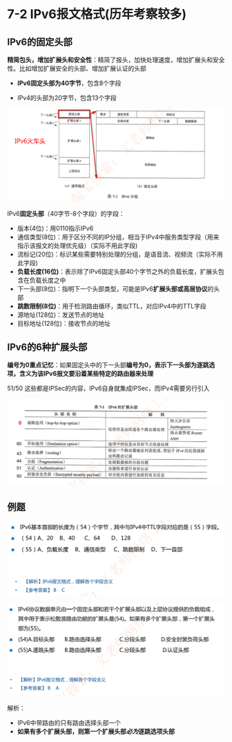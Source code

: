 # 7-2 IPv6报文格式(历年考察较多)

## IPv6的固定头部

**精简包头，增加扩展头和安全性**：精简了报头，加快处理速度，增加扩展头和安全性。比如增加扩展安全的头部、增加扩展认证的头部

- **IPv6固定头部为40字节**，包含8个字段

- IPv4的头部为20字节，包含13个字段

![image-20230315215953081](./assets/image-20230315215953081.png)

IPv6**固定头部**（40字节-8个字段）的字段：

- 版本(4位)：用0110指示IPv6
- 通信类型(8位)：用于区分不同的IP分组，相当于IPv4中服务类型字段（用来指示该报文的处理优先级）（实际不用此字段)
- 流标记(20位)：标识某些需要特别处理的分组，是语音流、视频流（实际不用此字段)
- **负载长度(16位)**：表示除了IPv6固定头部40个字节之外的负载长度，扩展头包含在负载长度之中
- 下一头部(8位)：指明下一个头部类型，可能是IPv6**扩展头部或高层协议**的头部
- **跳数限制(8位)**：用于检测路由循环，类似TTL，对应IPv4中的TTL字段
- 源地址(128位)：发送节点的地址
- 目标地址(128位)：接收节点的地址

## IPv6的6种扩展头部

**编号为0重点记忆**：如果固定头中的下一头部**编号为0，表示下一头部为逐跳选项，含义为该IPv6报文要沿着某些特定的路由器来处理**

51/50 这些都是IPSec的内容，IPv6自身就集成IPSec，而IPv4需要另行引入

![image-20230315220812891](./assets/image-20230315220812891.png)

## 例题

![image-20230315221047419](./assets/image-20230315221047419.png)

![image-20230315221055767](./assets/image-20230315221055767.png)

解析：

- IPv6中带路由的只有路由选择头部一个
- **如果有多个扩展头部，则第一个扩展头部*必为*逐跳选项头部**

